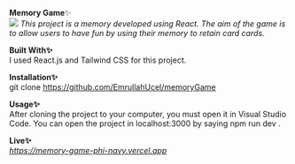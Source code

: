 
<b>Memory Game</b>✨<br/>
<img src="memoryGame.png">
<i>
This project is a memory developed using React. The aim of the game is to allow users to have fun by using their memory to retain card cards.
</i>

<b>Built With✨</b><br/>
I used React.js and Tailwind CSS for this project.

<b>Installation✨</b><br/>
git clone https://github.com/EmrullahUcel/memoryGame

<b>Usage✨</b><br/>
After cloning the project to your computer, you must open it in Visual Studio Code. You can open the project in
localhost:3000 by saying npm run dev .

<b>Live✨</b><br/>
<i>https://memory-game-phi-navy.vercel.app</i>

